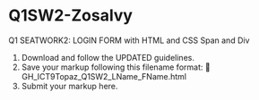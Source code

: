 # Q1SW2-ZosaIvy
Q1 SEATWORK2: LOGIN FORM with HTML and CSS Span and Div

1. Download and follow the UPDATED guidelines.
2. Save your markup following this filename format:
    🚨 GH_ICT9Topaz_Q1SW2_LName_FName.html
3. Submit your markup here.

